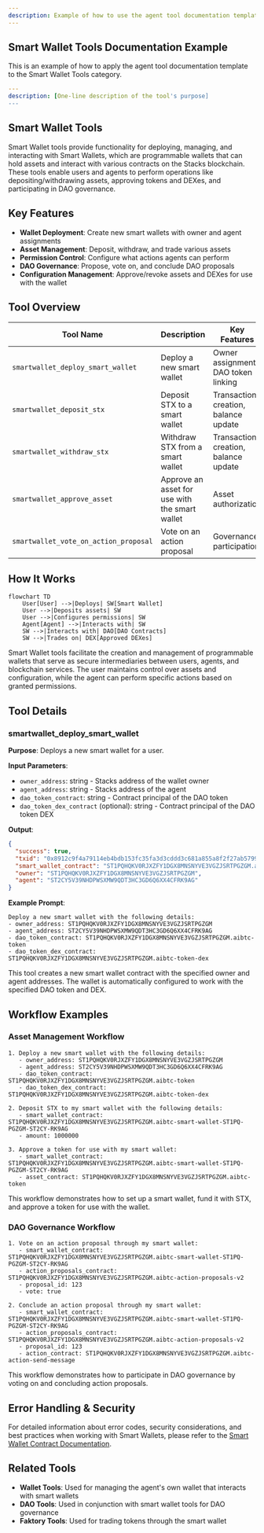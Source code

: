 ```yaml
---
description: Example of how to use the agent tool documentation template
---
```


## Smart Wallet Tools Documentation Example

This is an example of how to apply the agent tool documentation template to the Smart Wallet Tools category.

```yaml
---
description: [One-line description of the tool's purpose]
---
```

## Smart Wallet Tools

Smart Wallet tools provide functionality for deploying, managing, and interacting with Smart Wallets, which are programmable wallets that can hold assets and interact with various contracts on the Stacks blockchain. These tools enable users and agents to perform operations like depositing/withdrawing assets, approving tokens and DEXes, and participating in DAO governance.

## Key Features

- **Wallet Deployment**: Create new smart wallets with owner and agent assignments
- **Asset Management**: Deposit, withdraw, and trade various assets
- **Permission Control**: Configure what actions agents can perform
- **DAO Governance**: Propose, vote on, and conclude DAO proposals
- **Configuration Management**: Approve/revoke assets and DEXes for use with the wallet

## Tool Overview

| Tool Name                             | Description                                    | Key Features                         |
| ------------------------------------- | ---------------------------------------------- | ------------------------------------ |
| `smartwallet_deploy_smart_wallet`     | Deploy a new smart wallet                      | Owner assignment, DAO token linking  |
| `smartwallet_deposit_stx`             | Deposit STX to a smart wallet                  | Transaction creation, balance update |
| `smartwallet_withdraw_stx`            | Withdraw STX from a smart wallet               | Transaction creation, balance update |
| `smartwallet_approve_asset`           | Approve an asset for use with the smart wallet | Asset authorization                  |
| `smartwallet_vote_on_action_proposal` | Vote on an action proposal                     | Governance participation             |

## How It Works

```mermaid
flowchart TD
    User[User] -->|Deploys| SW[Smart Wallet]
    User -->|Deposits assets| SW
    User -->|Configures permissions| SW
    Agent[Agent] -->|Interacts with| SW
    SW -->|Interacts with| DAO[DAO Contracts]
    SW -->|Trades on| DEX[Approved DEXes]
```

Smart Wallet tools facilitate the creation and management of programmable wallets that serve as secure intermediaries between users, agents, and blockchain services. The user maintains control over assets and configuration, while the agent can perform specific actions based on granted permissions.

## Tool Details

### smartwallet_deploy_smart_wallet

**Purpose**: Deploys a new smart wallet for a user.

**Input Parameters**:

- `owner_address`: string - Stacks address of the wallet owner
- `agent_address`: string - Stacks address of the agent
- `dao_token_contract`: string - Contract principal of the DAO token
- `dao_token_dex_contract` (optional): string - Contract principal of the DAO token DEX

**Output**:

```json
{
  "success": true,
  "txid": "0x8912c9f4a79114eb4bdb153fc35fa3d3cddd3c681a855a8f2f27ab5799f552c0",
  "smart_wallet_contract": "ST1PQHQKV0RJXZFY1DGX8MNSNYVE3VGZJSRTPGZGM.aibtc-smart-wallet-ST1PQ-PGZGM-ST2CY-RK9AG",
  "owner": "ST1PQHQKV0RJXZFY1DGX8MNSNYVE3VGZJSRTPGZGM",
  "agent": "ST2CY5V39NHDPWSXMW9QDT3HC3GD6Q6XX4CFRK9AG"
}
```

**Example Prompt**:

```
Deploy a new smart wallet with the following details:
- owner_address: ST1PQHQKV0RJXZFY1DGX8MNSNYVE3VGZJSRTPGZGM
- agent_address: ST2CY5V39NHDPWSXMW9QDT3HC3GD6Q6XX4CFRK9AG
- dao_token_contract: ST1PQHQKV0RJXZFY1DGX8MNSNYVE3VGZJSRTPGZGM.aibtc-token
- dao_token_dex_contract: ST1PQHQKV0RJXZFY1DGX8MNSNYVE3VGZJSRTPGZGM.aibtc-token-dex
```

This tool creates a new smart wallet contract with the specified owner and agent addresses. The wallet is automatically configured to work with the specified DAO token and DEX.

## Workflow Examples

### Asset Management Workflow

```
1. Deploy a new smart wallet with the following details:
   - owner_address: ST1PQHQKV0RJXZFY1DGX8MNSNYVE3VGZJSRTPGZGM
   - agent_address: ST2CY5V39NHDPWSXMW9QDT3HC3GD6Q6XX4CFRK9AG
   - dao_token_contract: ST1PQHQKV0RJXZFY1DGX8MNSNYVE3VGZJSRTPGZGM.aibtc-token
   - dao_token_dex_contract: ST1PQHQKV0RJXZFY1DGX8MNSNYVE3VGZJSRTPGZGM.aibtc-token-dex

2. Deposit STX to my smart wallet with the following details:
   - smart_wallet_contract: ST1PQHQKV0RJXZFY1DGX8MNSNYVE3VGZJSRTPGZGM.aibtc-smart-wallet-ST1PQ-PGZGM-ST2CY-RK9AG
   - amount: 1000000

3. Approve a token for use with my smart wallet:
   - smart_wallet_contract: ST1PQHQKV0RJXZFY1DGX8MNSNYVE3VGZJSRTPGZGM.aibtc-smart-wallet-ST1PQ-PGZGM-ST2CY-RK9AG
   - asset_contract: ST1PQHQKV0RJXZFY1DGX8MNSNYVE3VGZJSRTPGZGM.aibtc-token
```

This workflow demonstrates how to set up a smart wallet, fund it with STX, and approve a token for use with the wallet.

### DAO Governance Workflow

```
1. Vote on an action proposal through my smart wallet:
   - smart_wallet_contract: ST1PQHQKV0RJXZFY1DGX8MNSNYVE3VGZJSRTPGZGM.aibtc-smart-wallet-ST1PQ-PGZGM-ST2CY-RK9AG
   - action_proposals_contract: ST1PQHQKV0RJXZFY1DGX8MNSNYVE3VGZJSRTPGZGM.aibtc-action-proposals-v2
   - proposal_id: 123
   - vote: true

2. Conclude an action proposal through my smart wallet:
   - smart_wallet_contract: ST1PQHQKV0RJXZFY1DGX8MNSNYVE3VGZJSRTPGZGM.aibtc-smart-wallet-ST1PQ-PGZGM-ST2CY-RK9AG
   - action_proposals_contract: ST1PQHQKV0RJXZFY1DGX8MNSNYVE3VGZJSRTPGZGM.aibtc-action-proposals-v2
   - proposal_id: 123
   - action_contract: ST1PQHQKV0RJXZFY1DGX8MNSNYVE3VGZJSRTPGZGM.aibtc-action-send-message
```

This workflow demonstrates how to participate in DAO governance by voting on and concluding action proposals.

## Error Handling & Security

For detailed information about error codes, security considerations, and best practices when working with Smart Wallets, please refer to the [Smart Wallet Contract Documentation](../aibtc-contracts/smart-wallet/README.md).

## Related Tools

- **Wallet Tools**: Used for managing the agent's own wallet that interacts with smart wallets
- **DAO Tools**: Used in conjunction with smart wallet tools for DAO governance
- **Faktory Tools**: Used for trading tokens through the smart wallet
